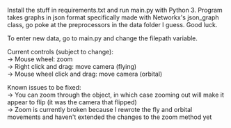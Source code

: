 Install the stuff in requirements.txt and run main.py with Python 3. Program takes graphs in json format specifically made with Networkx's json_graph class, go poke at the preprocessors in the data folder I guess. Good luck.

To enter new data, go to main.py and change the filepath variable.

Current controls (subject to change):  
-> Mouse wheel: zoom  
-> Right click and drag: move camera (flying)  
-> Mouse wheel click and drag: move camera (orbital)  

Known issues to be fixed:  
-> You can zoom through the object, in which case zooming out will make it appear to flip (it was the camera that flipped)  
-> Zoom is currently broken because I rewrote the fly and orbital movements and haven't extended the changes to the zoom method yet